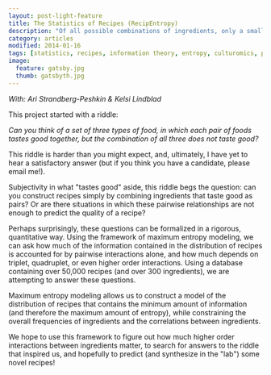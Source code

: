 ```yaml
---
layout: post-light-feature
title: The Statistics of Recipes (RecipEntropy)
description: "Of all possible combinations of ingredients, only a small fraction are used as recipes. What's special about those combinations?"
category: articles
modified: 2014-01-16
tags: [statistics, recipes, information theory, entropy, culturomics, projects]
image:
  feature: gatsby.jpg
  thumb: gatsbyth.jpg
---
```


<i>With: Ari Strandberg-Peshkin & Kelsi Lindblad</i>

This project started with a riddle:

<i>Can you think of a set of three types of food, in which each pair of foods tastes good together, but the combination of all three does not taste good?</i>

This riddle is harder than you might expect, and, ultimately, I have yet to hear a satisfactory answer (but if you think you have a candidate, please email me!).

Subjectivity in what "tastes good" aside, this riddle begs the question: can you construct recipes simply by combining ingredients that taste good as pairs? Or are there situations in which these pairwise relationships are not enough to predict the quality of a recipe?

Perhaps surprisingly, these questions can be formalized in a rigorous, quantitative way. Using the framework of maximum entropy modeling, we can ask how much of the information contained in the distribution of recipes is accounted for by pairwise interactions alone, and how much depends on triplet, quadruplet, or even higher order interactions. Using a database containing over 50,000 recipes (and over 300 ingredients), we are attempting to answer these questions. 

Maximum entropy modeling allows us to construct a model of the distribution of recipes that contains the minimum amount of information (and therefore the maximum amount of entropy), while constraining the overall frequencies of ingredients and the correlations between ingredients. 

We hope to use this framework to figure out how much higher order interactions between ingredients matter, to search for answers to the riddle that inspired us, and hopefully to predict (and synthesize in the "lab") some novel recipes!
